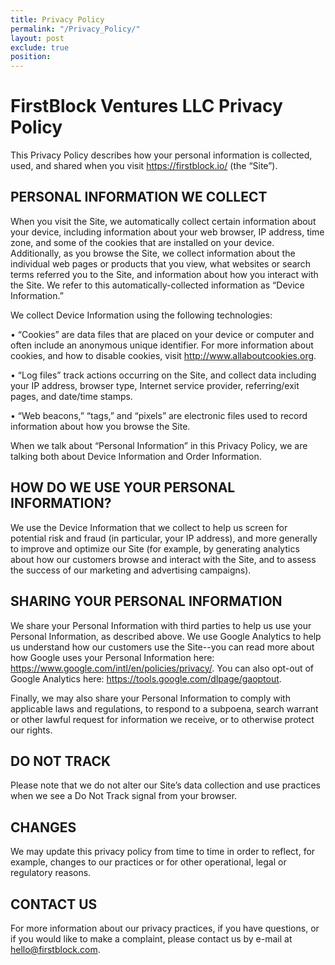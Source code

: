 ```yaml
---
title: Privacy Policy
permalink: "/Privacy_Policy/"
layout: post
exclude: true
position: 
---
```


# FirstBlock Ventures LLC Privacy Policy
 
This Privacy Policy describes how your personal information is collected, used, and shared when you visit https://firstblock.io/ (the “Site”).
 
## PERSONAL INFORMATION WE COLLECT
 
When you visit the Site, we automatically collect certain information about your device, including information about your web browser, IP address, time zone, and some of the cookies that are installed on your device. Additionally, as you browse the Site, we collect information about the individual web pages or products that you view, what websites or search terms referred you to the Site, and information about how you interact with the Site. We refer to this automatically-collected information as “Device Information.”
 
We collect Device Information using the following technologies:
 
•	“Cookies” are data files that are placed on your device or computer and often include an anonymous unique identifier. For more information about cookies, and how to disable cookies, visit http://www.allaboutcookies.org.


•	“Log files” track actions occurring on the Site, and collect data including your IP address, browser type, Internet service provider, referring/exit pages, and date/time stamps.


•	“Web beacons,” “tags,” and “pixels” are electronic files used to record information about how you browse the Site.

When we talk about “Personal Information” in this Privacy Policy, we are talking both about Device Information and Order Information.
 
## HOW DO WE USE YOUR PERSONAL INFORMATION?
 
We use the Device Information that we collect to help us screen for potential risk and fraud (in particular, your IP address), and more generally to improve and optimize our Site (for example, by generating analytics about how our customers browse and interact with the Site, and to assess the success of our marketing and advertising campaigns).
 
## SHARING YOUR PERSONAL INFORMATION
 
We share your Personal Information with third parties to help us use your Personal Information, as described above. We use Google Analytics to help us understand how our customers use the Site--you can read more about how Google uses your Personal Information here:  https://www.google.com/intl/en/policies/privacy/. You can also opt-out of Google Analytics here: https://tools.google.com/dlpage/gaoptout.
 
Finally, we may also share your Personal Information to comply with applicable laws and regulations, to respond to a subpoena, search warrant or other lawful request for information we receive, or to otherwise protect our rights.
 
## DO NOT TRACK
Please note that we do not alter our Site’s data collection and use practices when we see a Do Not Track signal from your browser.
 
## CHANGES
We may update this privacy policy from time to time in order to reflect, for example, changes to our practices or for other operational, legal or regulatory reasons.
 
## CONTACT US
For more information about our privacy practices, if you have questions, or if you would like to make a complaint, please contact us by e-mail at hello@firstblock.com.
